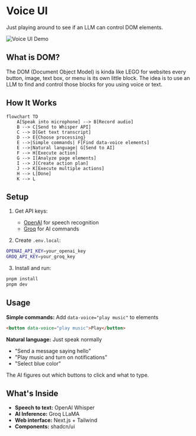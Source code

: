 # Voice UI

Just playing around to see if an LLM can control DOM elements.

![Voice UI Demo](public/voice-ui-demo.gif)

## What is DOM?

The DOM (Document Object Model) is kinda like LEGO for websites every button, image, text box, or menu is its own little block. The idea is to use an LLM to find and control those blocks for you using voice or text.

## How It Works

```mermaid
flowchart TD
    A[Speak into microphone] --> B[Record audio]
    B --> C[Send to Whisper API]
    C --> D[Get text transcript]
    D --> E{Choose processing}
    E -->|Simple commands| F[Find data-voice elements]
    E -->|Natural language| G[Send to AI]
    F --> H[Execute action]
    G --> I[Analyze page elements]
    I --> J[Create action plan]
    J --> K[Execute multiple actions]
    H --> L[Done]
    K --> L
```

## Setup

1. Get API keys:
   - [OpenAI](https://platform.openai.com) for speech recognition
   - [Groq](https://console.groq.com) for AI commands

2. Create `.env.local`:
```bash
OPENAI_API_KEY=your_openai_key
GROQ_API_KEY=your_groq_key
```

3. Install and run:
```bash
pnpm install
pnpm dev
```

## Usage

**Simple commands:** Add `data-voice="play music"` to elements
```html
<button data-voice="play music">Play</button>
```

**Natural language:** Just speak normally
- "Send a message saying hello"
- "Play music and turn on notifications"
- "Select blue color"

The AI figures out which buttons to click and what to type.

## What's Inside

- **Speech to text:** OpenAI Whisper
- **AI Inference:** Groq LLaMA  
- **Web interface:** Next.js + Tailwind
- **Components:** shadcn/ui
